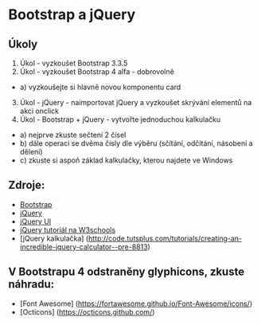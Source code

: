 # Bootstrap a jQuery

## Úkoly

1. Úkol - vyzkoušet Bootstrap 3.3.5
2. Úkol - vyzkoušet Bootstrap 4 alfa - dobrovolně
  * a) vyzkoušejte si hlavně novou komponentu card
3. Úkol - jQuery - naimportovat jQuery a vyzkoušet skrývání elementů na akci onclick
4. Úkol - Bootstrap + jQuery - vytvořte jednoduchou kalkulačku
  * a) nejprve zkuste sečtení 2 čísel
  * b) dále operaci se dvěma čísly dle výběru (sčítání, odčítání, násobení a dělení)
  * c) zkuste si aspoň základ kalkulačky, kterou najdete ve Windows


## Zdroje:
- [Bootstrap](http://getbootstrap.com/)
- [jQuery](http://jquery.com/)
- [jQuery UI](http://jqueryui.com/)
- [jQuery tutoriál na W3schools](http://www.w3schools.com/jquery/)
- [jQuery kalkulačka] (http://code.tutsplus.com/tutorials/creating-an-incredible-jquery-calculator--pre-8813)


## V Bootstrapu 4 odstraněny glyphicons, zkuste náhradu:
- [Font Awesome] (https://fortawesome.github.io/Font-Awesome/icons/)
- [Octicons] (https://octicons.github.com/)


